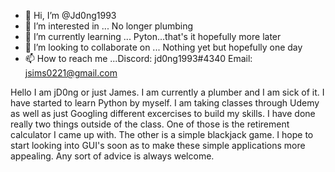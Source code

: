 - 👋 Hi, I’m @Jd0ng1993
- 👀 I’m interested in ... No longer plumbing
- 🌱 I’m currently learning ... Pyton...that's it hopefully more later
- 💞️ I’m looking to collaborate on ... Nothing yet but hopefully one day
- 📫 How to reach me ...Discord: jd0ng1993#4340 Email: jsims0221@gmail.com

Hello I am jD0ng or just James. I am currently a plumber and I am sick of it. I have started to learn Python by myself. I am taking classes through Udemy as well
as just Googling different excercises to build my skills. I have done really two things outside of the class. One of those is the retirement calculator I came up
with. The other is a simple blackjack game. I hope to start looking into GUI's soon as to make these simple applications more appealing. Any sort of advice is always
welcome.

<!---
Jd0ng1993/Jd0ng1993 is a ✨ special ✨ repository because its `README.md` (this file) appears on your GitHub profile.
You can click the Preview link to take a look at your changes.
--->
